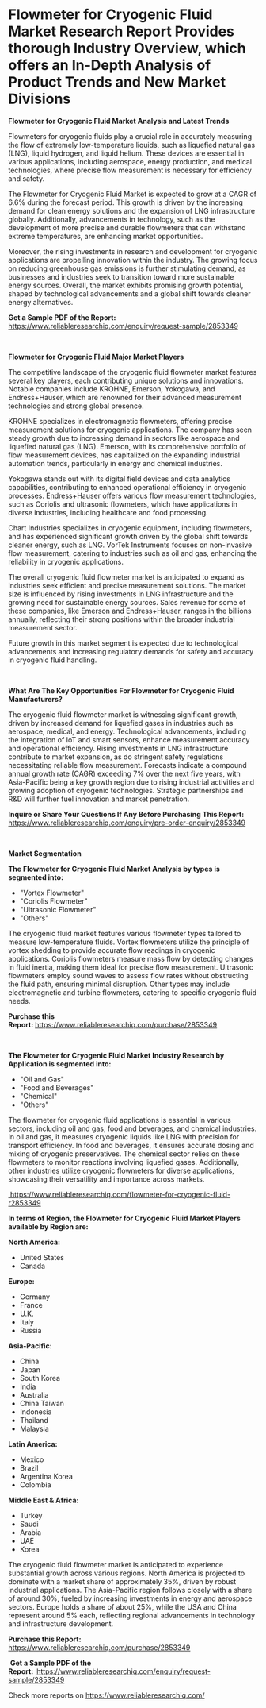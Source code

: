 <p><h1>Flowmeter for Cryogenic Fluid Market Research Report Provides thorough Industry Overview, which offers an In-Depth Analysis of Product Trends and New Market Divisions</h1></p><p><strong>Flowmeter for Cryogenic Fluid Market Analysis and Latest Trends</strong></p>
<p><p>Flowmeters for cryogenic fluids play a crucial role in accurately measuring the flow of extremely low-temperature liquids, such as liquefied natural gas (LNG), liquid hydrogen, and liquid helium. These devices are essential in various applications, including aerospace, energy production, and medical technologies, where precise flow measurement is necessary for efficiency and safety.</p><p>The Flowmeter for Cryogenic Fluid Market is expected to grow at a CAGR of 6.6% during the forecast period. This growth is driven by the increasing demand for clean energy solutions and the expansion of LNG infrastructure globally. Additionally, advancements in technology, such as the development of more precise and durable flowmeters that can withstand extreme temperatures, are enhancing market opportunities.</p><p>Moreover, the rising investments in research and development for cryogenic applications are propelling innovation within the industry. The growing focus on reducing greenhouse gas emissions is further stimulating demand, as businesses and industries seek to transition toward more sustainable energy sources. Overall, the market exhibits promising growth potential, shaped by technological advancements and a global shift towards cleaner energy alternatives.</p></p>
<p><strong>Get a Sample PDF of the Report:&nbsp;</strong> <a href="https://www.reliableresearchiq.com/enquiry/request-sample/2853349?utm_campaign=2780&utm_medium=2&utm_source=Github&utm_content=ia&utm_term=11032025&utm_id=flowmeter-for-cryogenic-fluid">https://www.reliableresearchiq.com/enquiry/request-sample/2853349</a></p>
<p>&nbsp;</p>
<p><strong>Flowmeter for Cryogenic Fluid Major Market Players</strong></p>
<p><p>The competitive landscape of the cryogenic fluid flowmeter market features several key players, each contributing unique solutions and innovations. Notable companies include KROHNE, Emerson, Yokogawa, and Endress+Hauser, which are renowned for their advanced measurement technologies and strong global presence.</p><p>KROHNE specializes in electromagnetic flowmeters, offering precise measurement solutions for cryogenic applications. The company has seen steady growth due to increasing demand in sectors like aerospace and liquefied natural gas (LNG). Emerson, with its comprehensive portfolio of flow measurement devices, has capitalized on the expanding industrial automation trends, particularly in energy and chemical industries.</p><p>Yokogawa stands out with its digital field devices and data analytics capabilities, contributing to enhanced operational efficiency in cryogenic processes. Endress+Hauser offers various flow measurement technologies, such as Coriolis and ultrasonic flowmeters, which have applications in diverse industries, including healthcare and food processing.</p><p>Chart Industries specializes in cryogenic equipment, including flowmeters, and has experienced significant growth driven by the global shift towards cleaner energy, such as LNG. VorTek Instruments focuses on non-invasive flow measurement, catering to industries such as oil and gas, enhancing the reliability in cryogenic applications.</p><p>The overall cryogenic fluid flowmeter market is anticipated to expand as industries seek efficient and precise measurement solutions. The market size is influenced by rising investments in LNG infrastructure and the growing need for sustainable energy sources. Sales revenue for some of these companies, like Emerson and Endress+Hauser, ranges in the billions annually, reflecting their strong positions within the broader industrial measurement sector.</p><p>Future growth in this market segment is expected due to technological advancements and increasing regulatory demands for safety and accuracy in cryogenic fluid handling.</p></p>
<p>&nbsp;</p>
<p><strong>What Are The Key Opportunities For Flowmeter for Cryogenic Fluid Manufacturers?</strong></p>
<p><p>The cryogenic fluid flowmeter market is witnessing significant growth, driven by increased demand for liquefied gases in industries such as aerospace, medical, and energy. Technological advancements, including the integration of IoT and smart sensors, enhance measurement accuracy and operational efficiency. Rising investments in LNG infrastructure contribute to market expansion, as do stringent safety regulations necessitating reliable flow measurement. Forecasts indicate a compound annual growth rate (CAGR) exceeding 7% over the next five years, with Asia-Pacific being a key growth region due to rising industrial activities and growing adoption of cryogenic technologies. Strategic partnerships and R&D will further fuel innovation and market penetration.</p></p>
<p><strong>Inquire or Share Your Questions If Any Before Purchasing This Report:</strong> <a href="https://www.reliableresearchiq.com/enquiry/pre-order-enquiry/2853349?utm_campaign=2780&utm_medium=2&utm_source=Github&utm_content=ia&utm_term=11032025&utm_id=flowmeter-for-cryogenic-fluid">https://www.reliableresearchiq.com/enquiry/pre-order-enquiry/2853349</a></p>
<p>&nbsp;</p>
<p><strong>Market Segmentation</strong></p>
<p><strong>The Flowmeter for Cryogenic Fluid Market Analysis by types is segmented into:</strong></p>
<p><ul><li>"Vortex Flowmeter"</li><li>"Coriolis Flowmeter"</li><li>"Ultrasonic Flowmeter"</li><li>"Others"</li></ul></p>
<p><p>The cryogenic fluid market features various flowmeter types tailored to measure low-temperature fluids. Vortex flowmeters utilize the principle of vortex shedding to provide accurate flow readings in cryogenic applications. Coriolis flowmeters measure mass flow by detecting changes in fluid inertia, making them ideal for precise flow measurement. Ultrasonic flowmeters employ sound waves to assess flow rates without obstructing the fluid path, ensuring minimal disruption. Other types may include electromagnetic and turbine flowmeters, catering to specific cryogenic fluid needs.</p></p>
<p><strong>Purchase this Report:&nbsp;</strong><a href="https://www.reliableresearchiq.com/purchase/2853349?utm_campaign=2780&utm_medium=2&utm_source=Github&utm_content=ia&utm_term=11032025&utm_id=flowmeter-for-cryogenic-fluid">https://www.reliableresearchiq.com/purchase/2853349</a></p>
<p>&nbsp;</p>
<p><strong>The Flowmeter for Cryogenic Fluid Market Industry Research by Application is segmented into:</strong></p>
<p><ul><li>"Oil and Gas"</li><li>"Food and Beverages"</li><li>"Chemical"</li><li>"Others"</li></ul></p>
<p><p>The flowmeter for cryogenic fluid applications is essential in various sectors, including oil and gas, food and beverages, and chemical industries. In oil and gas, it measures cryogenic liquids like LNG with precision for transport efficiency. In food and beverages, it ensures accurate dosing and mixing of cryogenic preservatives. The chemical sector relies on these flowmeters to monitor reactions involving liquefied gases. Additionally, other industries utilize cryogenic flowmeters for diverse applications, showcasing their versatility and importance across markets.</p></p>
<p><a href="https://www.reliableresearchiq.com/flowmeter-for-cryogenic-fluid-r2853349?utm_campaign=2780&utm_medium=2&utm_source=Github&utm_content=ia&utm_term=11032025&utm_id=flowmeter-for-cryogenic-fluid">&nbsp;https://www.reliableresearchiq.com/flowmeter-for-cryogenic-fluid-r2853349</a></p>
<p><strong>In terms of Region, the Flowmeter for Cryogenic Fluid Market Players available by Region are:</strong></p>
<p>
    <p> <strong> North America: </strong>
        <ul>
            <li>United States</li>
            <li>Canada</li>
        </ul>
        </p> 
    <p> <strong> Europe: </strong>
        <ul>
            <li>Germany</li>
            <li>France</li>
            <li>U.K.</li>
            <li>Italy</li>
            <li>Russia</li>
        </ul>
        </p> 
    <p> <strong> Asia-Pacific: </strong>
        <ul>
            <li>China</li>
            <li>Japan</li>
            <li>South Korea</li>
            <li>India</li>
            <li>Australia</li>
            <li>China Taiwan</li>
            <li>Indonesia</li>
            <li>Thailand</li>
            <li>Malaysia</li>
        </ul>
        </p> 
    <p> <strong> Latin America: </strong>
        <ul>
            <li>Mexico</li>
            <li>Brazil</li>
            <li>Argentina Korea</li>
            <li>Colombia</li>
        </ul>
        </p> 
    <p> <strong> Middle East & Africa: </strong>
        <ul>
            <li>Turkey</li>
            <li>Saudi</li>
            <li>Arabia</li>
            <li>UAE</li>
            <li>Korea</li>
        </ul>
    </p>
    </p>
<p><p>The cryogenic fluid flowmeter market is anticipated to experience substantial growth across various regions. North America is projected to dominate with a market share of approximately 35%, driven by robust industrial applications. The Asia-Pacific region follows closely with a share of around 30%, fueled by increasing investments in energy and aerospace sectors. Europe holds a share of about 25%, while the USA and China represent around 5% each, reflecting regional advancements in technology and infrastructure development.</p></p>
<p><strong>Purchase this Report: </strong><a href="https://www.reliableresearchiq.com/purchase/2853349?utm_campaign=2780&utm_medium=2&utm_source=Github&utm_content=ia&utm_term=11032025&utm_id=flowmeter-for-cryogenic-fluid">https://www.reliableresearchiq.com/purchase/2853349</a></p>
<p>&nbsp;<strong>Get a Sample PDF of the Report:&nbsp;&nbsp;</strong><a href="https://www.reliableresearchiq.com/enquiry/request-sample/2853349?utm_campaign=2780&utm_medium=2&utm_source=Github&utm_content=ia&utm_term=11032025&utm_id=flowmeter-for-cryogenic-fluid">https://www.reliableresearchiq.com/enquiry/request-sample/2853349</a></p>
<p><strong></strong></p>
<p>Check more reports on <a href="https://www.reliableresearchiq.com/?utm_campaign=2780&utm_medium=2&utm_source=Github&utm_content=ia&utm_term=11032025&utm_id=flowmeter-for-cryogenic-fluid">https://www.reliableresearchiq.com/</a></p>